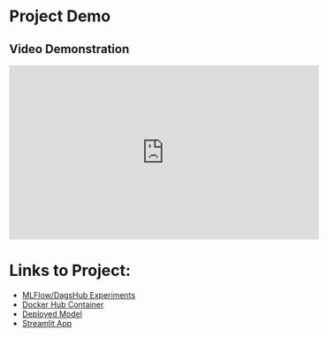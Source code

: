 # Project Demo

## Video Demonstration
<iframe width="560" height="315" src="https://youtu.be/9wYlM6hy2Kg" frameborder="0" allow="autoplay; encrypted-media" allowfullscreen></iframe>

# Links to Project: 
- [MLFlow/DagsHub Experiments](https://dagshub.com/singhvarunnn789/EAS503.mlflow/#/experiments/3/runs/39cec5d898fe4322a96519de965399a9)
- [Docker Hub Container](https://hub.docker.com/repository/docker/singhvarunnn789/heart-disease-predictor/general)
- [Deployed Model](http://146.190.78.32:8080)
- [Streamlit App](https://eas503-2-ve6bkvxoxykbqffiuwaejc.streamlit.app/)